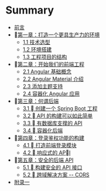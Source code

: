 # Summary

* [前言](README.md)
* [第一章：打造一个更具生产力的环境](chapter_1/chap_1_0.md)
  * [1.1 技术选型](chapter_1/chap_1_1.md)
  * [1.2 环境搭建](chapter_1/chap_1_2.md)
  * [1.3 工程项目的结构](chapter_1/chap_1_3.md)
* [第二章：开始我们的前端工程](chapter_2/chap_2_0.md)
  * [2.1 Angular 基础概念](chapter_2/chap_2_1.md)
  * [2.2 Angular Material 介绍](chapter_2/chap_2_2.md)
  * [2.3 添加主题支持](chapter_2/chap_2_3.md)
  * [2.4 容器化 Angular 应用](chapter_2/chap_2_4.md)
* [第三章：何谓后端](chapter_3/chap_3_0.md)
  * [3.1  创建一个 Spring Boot 工程](chapter_3/chap_3_1.md)
  * [3.2  API 的构建可以如此简单](chapter_3/chap_3_2.md)
  * [3.3  有数据库支撑的 API](chapter_3/chap_3_3.md)
  * [3.4  容器化后端](chapter_3/chap_3_4.md)
* [第四章：登录鉴权功能的构建](chapter_4/chap_4_0.md)
  * [4.1  打造前端登录模块](chapter_4/chap_4_1.md)
  * [4.2  响应式的 API](chapter_4/chap_4_2.md)
* [第五章：安全的后端 API](chapter_5/chap_5_0.md)
  * [5.1  构建安全的 API 接口](chapter_5/chap_5_1.md)
  * [5.2  跨域解决方案 -- CORS](chapter_5/chap_5_2.md)
* [附录一](appendix/appendix_0.md)

